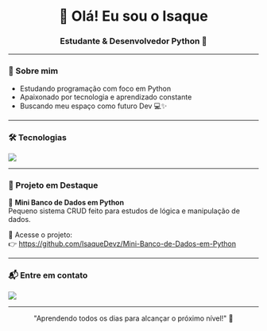 <h1 align="center">👋 Olá! Eu sou o Isaque</h1>

<h3 align="center">Estudante & Desenvolvedor Python 🐍</h3>

---

### 🚀 Sobre mim
- Estudando programação com foco em Python
- Apaixonado por tecnologia e aprendizado constante
- Buscando meu espaço como futuro Dev 💻✨

---

### 🛠 Tecnologias

<div>
  <img src="https://img.shields.io/badge/Python-4B8BBE?style=for-the-badge&logo=python&logoColor=FFD43B">
</div>

---

### 🌟 Projeto em Destaque

🔹 **Mini Banco de Dados em Python**  
Pequeno sistema CRUD feito para estudos de lógica e manipulação de dados.

🔗 Acesse o projeto:  
👉 https://github.com/IsaqueDevz/Mini-Banco-de-Dados-em-Python

---

### 📬 Entre em contato

<div>
  <a href="mailto:isaquedev.contato@hotmail.com">
    <img src="https://img.shields.io/badge/Email-0078D4?style=for-the-badge&logo=microsoftoutlook&logoColor=white" />
  </a>
</div>

---

<p align="center">"Aprendendo todos os dias para alcançar o próximo nível!" 🚀</p>
